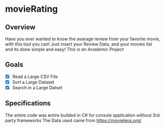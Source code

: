 # movieRating

## Overview
Have you ever wanted to know the avarage review from your favorite movie, with this tool you can! 
Just insert your Review Data, and your movies list and its done simple and easy!
*This is an Academic Project*

## Goals
- [x] Read a Large CSV File
- [x] Sort a Large Dataset
- [x] Search in a Large Datset
## Specifications
The entire code was entire builded in C# for console application without 3rd party frameworks
The Data used came from https://movielens.org/
